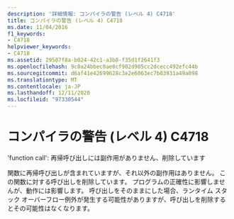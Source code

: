 ```yaml
---
description: '詳細情報: コンパイラの警告 (レベル 4) C4718'
title: コンパイラの警告 (レベル 4) C4718
ms.date: 11/04/2016
f1_keywords:
- C4718
helpviewer_keywords:
- C4718
ms.assetid: 29507f8a-b024-42c1-a3b8-f35d1f2641f3
ms.openlocfilehash: 9c0a24bbec0ae0cf902d905cc2dcecc492efc44b
ms.sourcegitcommit: d6af41e42699628c3e2e6063ec7b03931a49a098
ms.translationtype: MT
ms.contentlocale: ja-JP
ms.lasthandoff: 12/11/2020
ms.locfileid: "97330544"
---
```

# <a name="compiler-warning-level-4-c4718"></a>コンパイラの警告 (レベル 4) C4718

'function call': 再帰呼び出しには副作用がありません、削除しています

関数に再帰呼び出しが含まれていますが、それ以外の副作用はありません。 この関数に対する呼び出しを削除しています。 プログラムの正確性に影響しませんが、動作には影響します。 呼び出しをそのままにした場合、ランタイム スタック オーバーフロー例外が発生する可能性がありますが、呼び出しを削除するとその可能性はなくなります。
